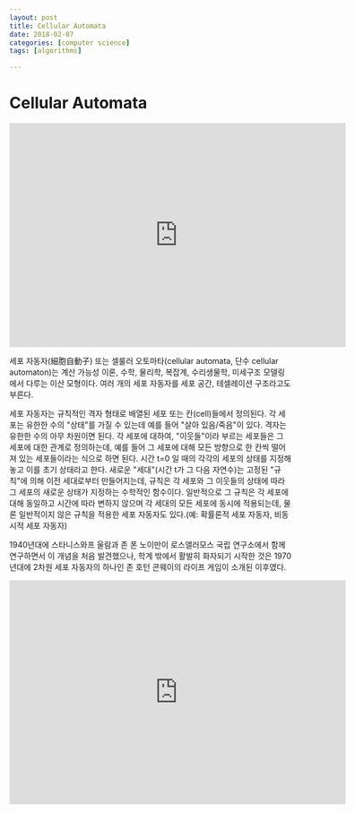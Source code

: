 ```yaml
---
layout: post
title: Cellular Automata
date: 2018-02-07
categories: [computer science]
tags: [algorithms]

---
```



# Cellular Automata

<iframe width="600" height="400" src="https://www.youtube.com/embed/eUcviWn9ACc" frameborder="0" allow="autoplay; encrypted-media" allowfullscreen></iframe>

세포 자동자(細胞自動子) 또는 셀룰러 오토마타(cellular automata, 단수 cellular automaton)는 계산 가능성 이론, 수학, 물리학, 복잡계, 수리생물학, 미세구조 모델링에서 다루는 이산 모형이다. 여러 개의 세포 자동자를 세포 공간, 테셀레이션 구조라고도 부른다.

세포 자동자는 규칙적인 격자 형태로 배열된 세포 또는 칸(cell)들에서 정의된다. 각 세포는 유한한 수의 "상태"를 가질 수 있는데 예를 들어 "살아 있음/죽음"이 있다. 격자는 유한한 수의 아무 차원이면 된다. 각 세포에 대하여, "이웃들"이라 부르는 세포들은 그 세포에 대한 관계로 정의하는데, 예를 들어 그 세포에 대해 모든 방향으로 한 칸씩 떨어져 있는 세포들이라는 식으로 하면 된다. 시간 t=0 일 때의 각각의 세포의 상태를 지정해놓고 이를 초기 상태라고 한다. 새로운 "세대"(시간 t가 그 다음 자연수)는 고정된 "규칙"에 의해 이전 세대로부터 만들어지는데, 규칙은 각 세포와 그 이웃들의 상태에 따라 그 세포의 새로운 상태가 지정하는 수학적인 함수이다. 일반적으로 그 규칙은 각 세포에 대해 동일하고 시간에 따라 변하지 않으며 각 세대의 모든 세포에 동시에 적용되는데, 물론 일반적이지 않은 규칙을 적용한 세포 자동자도 있다.(예: 확률론적 세포 자동자, 비동시적 세포 자동자)

1940년대에 스타니스와프 울람과 존 폰 노이만이 로스앨러모스 국립 연구소에서 함께 연구하면서 이 개념을 처음 발견했으나, 학계 밖에서 활발히 화자되기 시작한 것은 1970년대에 2차원 세포 자동자의 하나인 존 호턴 콘웨이의 라이프 게임이 소개된 이후였다.

<iframe width="600" height="400" src="https://www.youtube.com/embed/EyrwOf239M4" frameborder="0" allow="autoplay; encrypted-media" allowfullscreen></iframe>
